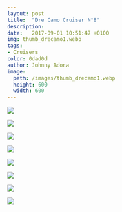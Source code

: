 ```yaml
---
layout: post
title:  "Dre Camo Cruiser N°8"
description: 
date:   2017-09-01 10:51:47 +0100
img: thumb_drecamo1.webp
tags: 
- Cruisers
color: 0dad0d
author: Johnny Adora
image:
  path: /images/thumb_drecamo1.webp
  height: 600
  width: 600
---
```


![]({{site.baseurl}}/images/drecamo1.webp)

![]({{site.baseurl}}/images/drecamo2.webp)

![]({{site.baseurl}}/images/drecamo3.webp)

![]({{site.baseurl}}/images/drecamo3.5.webp)

![]({{site.baseurl}}/images/drecamo4.webp)

![]({{site.baseurl}}/images/drecamo5.webp)

![]({{site.baseurl}}/images/drecamo6.webp)

![]({{site.baseurl}}/images/flipbook-gallery-5a.webp)